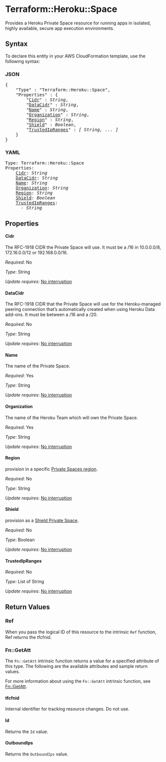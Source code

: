 # Terraform::Heroku::Space

Provides a Heroku Private Space resource for running apps in isolated, highly available, secure app execution environments.

## Syntax

To declare this entity in your AWS CloudFormation template, use the following syntax:

### JSON

<pre>
{
    "Type" : "Terraform::Heroku::Space",
    "Properties" : {
        "<a href="#cidr" title="Cidr">Cidr</a>" : <i>String</i>,
        "<a href="#datacidr" title="DataCidr">DataCidr</a>" : <i>String</i>,
        "<a href="#name" title="Name">Name</a>" : <i>String</i>,
        "<a href="#organization" title="Organization">Organization</a>" : <i>String</i>,
        "<a href="#region" title="Region">Region</a>" : <i>String</i>,
        "<a href="#shield" title="Shield">Shield</a>" : <i>Boolean</i>,
        "<a href="#trustedipranges" title="TrustedIpRanges">TrustedIpRanges</a>" : <i>[ String, ... ]</i>
    }
}
</pre>

### YAML

<pre>
Type: Terraform::Heroku::Space
Properties:
    <a href="#cidr" title="Cidr">Cidr</a>: <i>String</i>
    <a href="#datacidr" title="DataCidr">DataCidr</a>: <i>String</i>
    <a href="#name" title="Name">Name</a>: <i>String</i>
    <a href="#organization" title="Organization">Organization</a>: <i>String</i>
    <a href="#region" title="Region">Region</a>: <i>String</i>
    <a href="#shield" title="Shield">Shield</a>: <i>Boolean</i>
    <a href="#trustedipranges" title="TrustedIpRanges">TrustedIpRanges</a>: <i>
      - String</i>
</pre>

## Properties

#### Cidr

The RFC-1918 CIDR the Private Space will use. It must be a /16 in 10.0.0.0/8, 172.16.0.0/12 or 192.168.0.0/16.

_Required_: No

_Type_: String

_Update requires_: [No interruption](https://docs.aws.amazon.com/AWSCloudFormation/latest/UserGuide/using-cfn-updating-stacks-update-behaviors.html#update-no-interrupt)

#### DataCidr

The RFC-1918 CIDR that the Private Space will use for the Heroku-managed peering connection that’s automatically created when using Heroku Data add-ons. It must be between a /16 and a /20.

_Required_: No

_Type_: String

_Update requires_: [No interruption](https://docs.aws.amazon.com/AWSCloudFormation/latest/UserGuide/using-cfn-updating-stacks-update-behaviors.html#update-no-interrupt)

#### Name

The name of the Private Space.

_Required_: Yes

_Type_: String

_Update requires_: [No interruption](https://docs.aws.amazon.com/AWSCloudFormation/latest/UserGuide/using-cfn-updating-stacks-update-behaviors.html#update-no-interrupt)

#### Organization

The name of the Heroku Team which will own the Private Space.

_Required_: Yes

_Type_: String

_Update requires_: [No interruption](https://docs.aws.amazon.com/AWSCloudFormation/latest/UserGuide/using-cfn-updating-stacks-update-behaviors.html#update-no-interrupt)

#### Region

provision in a specific [Private Spaces region](https://devcenter.heroku.com/articles/regions#viewing-available-regions).

_Required_: No

_Type_: String

_Update requires_: [No interruption](https://docs.aws.amazon.com/AWSCloudFormation/latest/UserGuide/using-cfn-updating-stacks-update-behaviors.html#update-no-interrupt)

#### Shield

provision as a [Shield Private Space](https://devcenter.heroku.com/articles/private-spaces#shield-private-spaces).

_Required_: No

_Type_: Boolean

_Update requires_: [No interruption](https://docs.aws.amazon.com/AWSCloudFormation/latest/UserGuide/using-cfn-updating-stacks-update-behaviors.html#update-no-interrupt)

#### TrustedIpRanges

_Required_: No

_Type_: List of String

_Update requires_: [No interruption](https://docs.aws.amazon.com/AWSCloudFormation/latest/UserGuide/using-cfn-updating-stacks-update-behaviors.html#update-no-interrupt)

## Return Values

### Ref

When you pass the logical ID of this resource to the intrinsic `Ref` function, Ref returns the tfcfnid.

### Fn::GetAtt

The `Fn::GetAtt` intrinsic function returns a value for a specified attribute of this type. The following are the available attributes and sample return values.

For more information about using the `Fn::GetAtt` intrinsic function, see [Fn::GetAtt](https://docs.aws.amazon.com/AWSCloudFormation/latest/UserGuide/intrinsic-function-reference-getatt.html).

#### tfcfnid

Internal identifier for tracking resource changes. Do not use.

#### Id

Returns the <code>Id</code> value.

#### OutboundIps

Returns the <code>OutboundIps</code> value.

